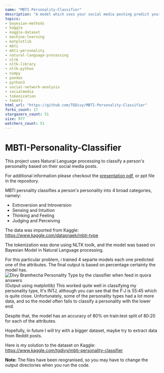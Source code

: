 ```yaml
---
name: "MBTI-Personality-Classifier"
description: "A model which uses your social media posting predict your MBTI personality type."
topics: 
- bayesian-methods
- kaggle
- kaggle-dataset
- machine-learning
- matplotlib
- mbti
- mbti-personality
- natural-language-processing
- nltk
- nltk-library
- nltk-python
- numpy
- pandas
- python3
- social-network-analysis
- socialmedia
- tokenization
- tweets
html_url: "https://github.com/TGDivy/MBTI-Personality-Classifier"
forks_count: 17
stargazers_count: 51
size: 977
watchers_count: 51
---
```


# MBTI-Personality-Classifier

This project uses Natural Language processing to classify a person's personality based on their social media posts.

For additional information please checkout the [presentation pdf](https://github.com/TGDivy/MBTI-Personality-Classifier/blob/master/Project%20Presentation.pdf), or ppt file in the repository. 

MBTI persnality classifies a person's personality into 4 broad categories, namely:
  * Extroversion and Introversion
  * Sensing and Intuition
  * Thinking and Feeling
  * Judging and Perceiving

The data was imported from Kaggle: https://www.kaggle.com/datasnaek/mbti-type

The tokenization was done using NLTK toolk, and the model was based on Bayesian Model in Natural Language processing.

For this particular problem, i trained 4 separte models each one predicted one of the attributes. The final output is based on percentage certainty the model has. 
![Divy Bramhecha Personality Type by the classifier when feed in quora answers](https://github.com/TGDivy/MBTI-Personality-Classifier/blob/master/Output%20Graphs%20and%20Predictions/Divy.png?raw=true)
(Output using matplotlib)
This worked quite well in classifying my personality type, It's INTJ, although you can see that the F:J is 55:45 which is quite close. Unfortunately, some of the personality types had a lot more data, and so the model often fails to classify a personality with the lower end.

Despite that, the model has an accuracy of 80% on train:test split of 80:20 for each of the attributes.

Hopefully, in future I will try with a bigger dataset, maybe try to extract data from Reddit posts.

Here is my solution to the dataset on Kaggle: https://www.kaggle.com/tgdivy/mbti-personality-classifier

**Note:** The files have been reogranised, so you may have to change the output directories when you run the code.

